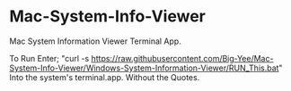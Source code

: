# Mac-System-Info-Viewer
Mac System Information Viewer Terminal App. 

To Run Enter; 
"curl -s https://raw.githubusercontent.com/Big-Yee/Mac-System-Info-Viewer/Windows-System-Information-Viewer/RUN_This.bat" 
Into the system's terminal.app.
Without the Quotes.
